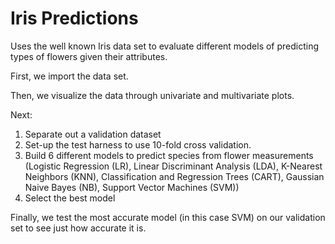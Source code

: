 # Iris Predictions

Uses the well known Iris data set to evaluate different models of predicting types of flowers given their attributes.

First, we import the data set.

Then, we visualize the data through univariate and multivariate plots.

Next:
1. Separate out a validation dataset
2. Set-up the test harness to use 10-fold cross validation.
3. Build 6 different models to predict species from flower measurements (Logistic Regression (LR), Linear Discriminant Analysis (LDA), K-Nearest Neighbors (KNN), Classification and Regression Trees (CART), Gaussian Naive Bayes (NB), Support Vector Machines (SVM))
4. Select the best model

Finally, we test the most accurate model (in this case SVM) on our validation set to see just how accurate it is.
